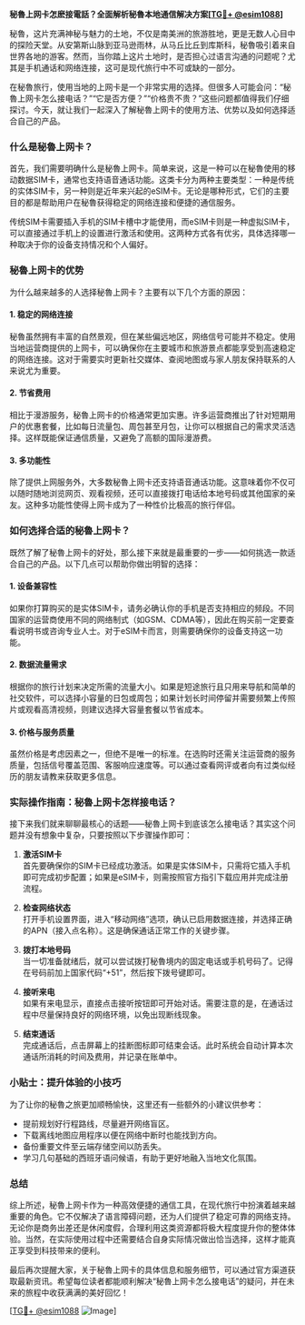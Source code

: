 **秘魯上网卡怎麽接電話？全面解析秘魯本地通信解决方案[[TG💪+ @esim1088](https://t.me/s/esim1088)]**

秘魯，这片充满神秘与魅力的土地，不仅是南美洲的旅游胜地，更是无数人心目中的探险天堂。从安第斯山脉到亚马逊雨林，从马丘比丘到库斯科，秘魯吸引着来自世界各地的游客。然而，当你踏上这片土地时，是否担心过语言沟通的问题呢？尤其是手机通话和网络连接，这可是现代旅行中不可或缺的一部分。

在秘魯旅行，使用当地的上网卡是一个非常实用的选择。但很多人可能会问：“秘魯上网卡怎么接电话？”“它是否方便？”“价格贵不贵？”这些问题都值得我们仔细探讨。今天，就让我们一起深入了解秘魯上网卡的使用方法、优势以及如何选择适合自己的产品。

### 什么是秘魯上网卡？

首先，我们需要明确什么是秘魯上网卡。简单来说，这是一种可以在秘魯使用的移动数据SIM卡，通常也支持语音通话功能。这类卡分为两种主要类型：一种是传统的实体SIM卡，另一种则是近年来兴起的eSIM卡。无论是哪种形式，它们的主要目的都是帮助用户在秘魯获得稳定的网络连接和便捷的通信服务。

传统SIM卡需要插入手机的SIM卡槽中才能使用，而eSIM卡则是一种虚拟SIM卡，可以直接通过手机上的设置进行激活和使用。这两种方式各有优劣，具体选择哪一种取决于你的设备支持情况和个人偏好。

### 秘魯上网卡的优势

为什么越来越多的人选择秘魯上网卡？主要有以下几个方面的原因：

#### 1. 稳定的网络连接
秘魯虽然拥有丰富的自然景观，但在某些偏远地区，网络信号可能并不稳定。使用当地运营商提供的上网卡，可以确保你在主要城市和旅游景点都能享受到高速稳定的网络连接。这对于需要实时更新社交媒体、查阅地图或与家人朋友保持联系的人来说尤为重要。

#### 2. 节省费用
相比于漫游服务，秘魯上网卡的价格通常更加实惠。许多运营商推出了针对短期用户的优惠套餐，比如每日流量包、周包甚至月包，让你可以根据自己的需求灵活选择。这样既能保证通信质量，又避免了高额的国际漫游费。

#### 3. 多功能性
除了提供上网服务外，大多数秘魯上网卡还支持语音通话功能。这意味着你不仅可以随时随地浏览网页、观看视频，还可以直接拨打电话给本地号码或其他国家的亲友。这种多功能性使得上网卡成为了一种性价比极高的旅行伴侣。

### 如何选择合适的秘魯上网卡？

既然了解了秘魯上网卡的好处，那么接下来就是最重要的一步——如何挑选一款适合自己的产品。以下几点可以帮助你做出明智的选择：

#### 1. 设备兼容性
如果你打算购买的是实体SIM卡，请务必确认你的手机是否支持相应的频段。不同国家的运营商使用不同的网络制式（如GSM、CDMA等），因此在购买前一定要查看说明书或咨询专业人士。对于eSIM卡而言，则需要确保你的设备支持这一功能。

#### 2. 数据流量需求
根据你的旅行计划来决定所需的流量大小。如果是短途旅行且只用来导航和简单的社交软件，可以选择小容量的日包或周包；如果计划长时间停留并需要频繁上传照片或观看高清视频，则建议选择大容量套餐以节省成本。

#### 3. 价格与服务质量
虽然价格是考虑因素之一，但绝不是唯一的标准。在选购时还需关注运营商的服务质量，包括信号覆盖范围、客服响应速度等。可以通过查看网评或者向有过类似经历的朋友请教来获取更多信息。

### 实际操作指南：秘魯上网卡怎样接电话？

接下来我们就来聊聊最核心的话题——秘魯上网卡到底该怎么接电话？其实这个问题并没有想象中复杂，只要按照以下步骤操作即可：

1. **激活SIM卡**  
   首先要确保你的SIM卡已经成功激活。如果是实体SIM卡，只需将它插入手机即可完成初步配置；如果是eSIM卡，则需按照官方指引下载应用并完成注册流程。

2. **检查网络状态**  
   打开手机设置界面，进入“移动网络”选项，确认已启用数据连接，并选择正确的APN（接入点名称）。这是确保通话正常工作的关键步骤。

3. **拨打本地号码**  
   当一切准备就绪后，就可以尝试拨打秘魯境内的固定电话或手机号码了。记得在号码前加上国家代码“+51”，然后按下拨号键即可。

4. **接听来电**  
   如果有来电显示，直接点击接听按钮即可开始对话。需要注意的是，在通话过程中尽量保持良好的网络环境，以免出现断线现象。

5. **结束通话**  
   完成通话后，点击屏幕上的挂断图标即可结束会话。此时系统会自动计算本次通话所消耗的时间及费用，并记录在账单中。

### 小贴士：提升体验的小技巧

为了让你的秘魯之旅更加顺畅愉快，这里还有一些额外的小建议供参考：

- 提前规划好行程路线，尽量避开网络盲区。
- 下载离线地图应用程序以便在网络中断时也能找到方向。
- 备份重要文件至云端存储空间以防丢失。
- 学习几句基础的西班牙语问候语，有助于更好地融入当地文化氛围。

### 总结

综上所述，秘魯上网卡作为一种高效便捷的通信工具，在现代旅行中扮演着越来越重要的角色。它不仅解决了语言障碍问题，还为人们提供了稳定可靠的网络支持。无论你是商务出差还是休闲度假，合理利用这类资源都将极大程度提升你的整体体验。当然，在实际使用过程中还需要结合自身实际情况做出恰当选择，这样才能真正享受到科技带来的便利。

最后再次提醒大家，关于秘魯上网卡的具体信息和服务细节，可以通过官方渠道获取最新资讯。希望每位读者都能顺利解决“秘魯上网卡怎么接电话”的疑问，并在未来的旅程中收获满满的美好回忆！

[[TG💪+ @esim1088](https://t.me/s/esim1088) ![Image](https://i.postimg.cc/4NQfJmqS/Snipaste-2025-05-13-00-14-12.png)]